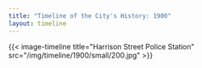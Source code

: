 ```yaml
---
title: "Timeline of the City's History: 1900"
layout: timeline
---
```


{{< image-timeline title="Harrison Street Police Station" src="/img/timeline/1900/small/200.jpg" >}}
